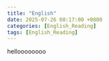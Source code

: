 ```yaml
---
title: "English"
date: 2025-07-26 08:17:00 +0800
categories: [English_Reading]
tags: [English_Reading]
---
```


helloooooooo